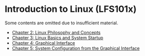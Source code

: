 # Introduction to Linux (LFS101x)
Some contents are omitted due to insufficient material.

- [Chapter 2: Linux Philosophy and Concepts](./chapter2.md)
- [Chapter 3: Linux Basics and System Startup](./chapter3.md)
- [Chapter 4: Graphical Interface](./chapter4.md)
- [Chapter 5: System Configuration from the Graphical Interface](./chapter5.md)
